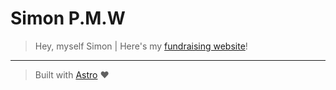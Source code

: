 # Simon P.M.W

> Hey, myself Simon | Here's my [fundraising website](https://simonpmw.vercel.app)!

---

> Built with [Astro](https://astro.build/) :heart:
